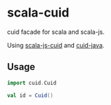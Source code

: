 # scala-cuid

cuid facade for scala and scala-js.

Using [scala-js-cuid](https://github.com/DefinitelyScala/scala-js-cuid) and [cuid-java](https://github.com/graphcool/cuid-java).

## Usage

```scala
import cuid.Cuid

val id = Cuid()
```

